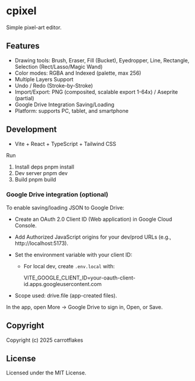 # cpixel

Simple pixel-art editor.

## Features

- Drawing tools: Brush, Eraser, Fill (Bucket), Eyedropper, Line, Rectangle, Selection (Rect/Lasso/Magic Wand)
- Color modes: RGBA and Indexed (palette, max 256)
- Multiple Layers Support
- Undo / Redo (Stroke-by-Stroke)
- Import/Export: PNG (composited, scalable export 1-64x) / Aseprite (partial)
- Google Drive Integration Saving/Loading
- Platform: supports PC, tablet, and smartphone

## Development

- Vite + React + TypeScript + Tailwind CSS

Run
1. Install deps
   pnpm install
2. Dev server
   pnpm dev
3. Build
   pnpm build

### Google Drive integration (optional)

To enable saving/loading JSON to Google Drive:

- Create an OAuth 2.0 Client ID (Web application) in Google Cloud Console.
- Add Authorized JavaScript origins for your dev/prod URLs (e.g., http://localhost:5173).
- Set the environment variable with your client ID:

   - For local dev, create `.env.local` with:

      VITE_GOOGLE_CLIENT_ID=your-oauth-client-id.apps.googleusercontent.com

- Scope used: drive.file (app-created files).

In the app, open More → Google Drive to sign in, Open, or Save.

## Copyright

Copyright (c) 2025 carrotflakes

## License

Licensed under the MIT License.
